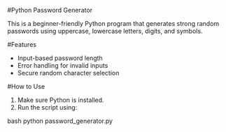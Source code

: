 #Python Password Generator

This is a beginner-friendly Python program that generates strong random passwords using uppercase, lowercase letters, digits, and symbols.

#Features

* Input-based password length
* Error handling for invalid inputs
* Secure random character selection

#How to Use

1. Make sure Python is installed.
2. Run the script using:

bash
python password_generator.py
